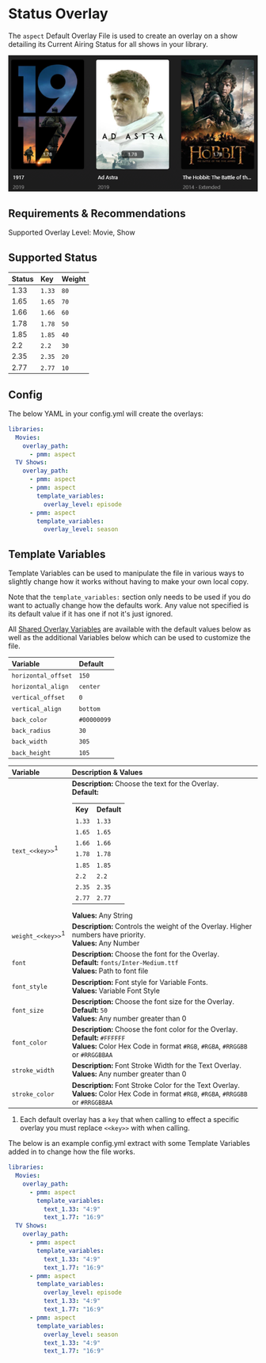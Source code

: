 # Status Overlay

The `aspect` Default Overlay File is used to create an overlay on a show detailing its Current Airing Status for all shows in your library.

![](images/aspect.png)

## Requirements & Recommendations

Supported Overlay Level: Movie, Show

## Supported Status

| Status | Key    | Weight |
|:-------|:-------|:-------|
| 1.33   | `1.33` | `80`   |
| 1.65   | `1.65` | `70`   |
| 1.66   | `1.66` | `60`   |
| 1.78   | `1.78` | `50`   |
| 1.85   | `1.85` | `40`   |
| 2.2    | `2.2`  | `30`   |
| 2.35   | `2.35` | `20`   |
| 2.77   | `2.77` | `10`   |

## Config

The below YAML in your config.yml will create the overlays:

```yaml
libraries:
  Movies:
    overlay_path:
      - pmm: aspect
  TV Shows:
    overlay_path:
      - pmm: aspect
      - pmm: aspect
        template_variables:
          overlay_level: episode
      - pmm: aspect
        template_variables:
          overlay_level: season
```

## Template Variables

Template Variables can be used to manipulate the file in various ways to slightly change how it works without having to make your own local copy.

Note that the `template_variables:` section only needs to be used if you do want to actually change how the defaults work. Any value not specified is its default value if it has one if not it's just ignored.

All [Shared Overlay Variables](../overlay_variables) are available with the default values below as well as the additional Variables below which can be used to customize the file.

| Variable            | Default     |
|:--------------------|:------------|
| `horizontal_offset` | `150`       |
| `horizontal_align`  | `center`    |
| `vertical_offset`   | `0`         |
| `vertical_align`    | `bottom`    |
| `back_color`        | `#00000099` |
| `back_radius`       | `30`        |
| `back_width`        | `305`       |
| `back_height`       | `105`       |

| Variable                     | Description & Values                                                                                                                                                                                                                                                                                                                                                                                                                                                                  |
|:-----------------------------|:--------------------------------------------------------------------------------------------------------------------------------------------------------------------------------------------------------------------------------------------------------------------------------------------------------------------------------------------------------------------------------------------------------------------------------------------------------------------------------------|
| `text_<<key>>`<sup>1</sup>   | **Description:** Choose the text for the Overlay.<br>**Default:** <table class="clearTable"><tr><th>Key</th><th>Default</th></tr><tr><td>`1.33`</td><td>`1.33`</td></tr><tr><td>`1.65`</td><td>`1.65`</td></tr><tr><td>`1.66`</td><td>`1.66`</td></tr><tr><td>`1.78`</td><td>`1.78`</td></tr><tr><td>`1.85`</td><td>`1.85`</td></tr><tr><td>`2.2`</td><td>`2.2`</td></tr><tr><td>`2.35`</td><td>`2.35`</td></tr><tr><td>`2.77`</td><td>`2.77`</td></tr></table>**Values:** Any String |
| `weight_<<key>>`<sup>1</sup> | **Description:** Controls the weight of the Overlay. Higher numbers have priority.<br>**Values:** Any Number                                                                                                                                                                                                                                                                                                                                                                          |
| `font`                       | **Description:** Choose the font for the Overlay.<br>**Default:** `fonts/Inter-Medium.ttf`<br>**Values:** Path to font file                                                                                                                                                                                                                                                                                                                                                           |
| `font_style`                 | **Description:** Font style for Variable Fonts.<br>**Values:** Variable Font Style                                                                                                                                                                                                                                                                                                                                                                                                    |
| `font_size`                  | **Description:** Choose the font size for the Overlay.<br>**Default:** `50`<br>**Values:** Any number greater than 0                                                                                                                                                                                                                                                                                                                                                                  |
| `font_color`                 | **Description:** Choose the font color for the Overlay.<br>**Default:** `#FFFFFF`<br>**Values:** Color Hex Code in format `#RGB`, `#RGBA`, `#RRGGBB` or `#RRGGBBAA`                                                                                                                                                                                                                                                                                                                   |
| `stroke_width`               | **Description:** Font Stroke Width for the Text Overlay.<br>**Values:** Any number greater than 0                                                                                                                                                                                                                                                                                                                                                                                     |
| `stroke_color`               | **Description:** Font Stroke Color for the Text Overlay.<br>**Values:** Color Hex Code in format `#RGB`, `#RGBA`, `#RRGGBB` or `#RRGGBBAA`                                                                                                                                                                                                                                                                                                                                            |

1. Each default overlay has a `key` that when calling to effect a specific overlay you must replace `<<key>>` with when calling.

The below is an example config.yml extract with some Template Variables added in to change how the file works.

```yaml
libraries:
  Movies:
    overlay_path:
      - pmm: aspect
        template_variables:
          text_1.33: "4:9"
          text_1.77: "16:9"
  TV Shows:
    overlay_path:
      - pmm: aspect
        template_variables:
          text_1.33: "4:9"
          text_1.77: "16:9"
      - pmm: aspect
        template_variables:
          overlay_level: episode
          text_1.33: "4:9"
          text_1.77: "16:9"
      - pmm: aspect
        template_variables:
          overlay_level: season
          text_1.33: "4:9"
          text_1.77: "16:9"
```
